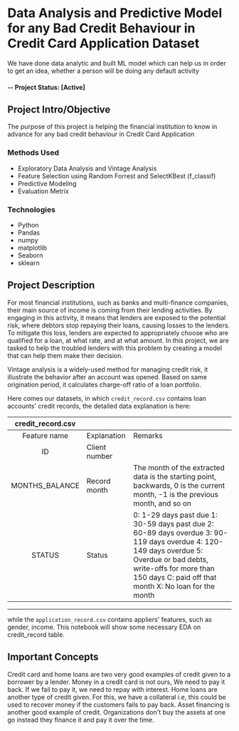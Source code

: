 # Data Analysis and Predictive Model for any Bad Credit Behaviour in Credit Card Application Dataset 
We have done data analytic and built ML model which can help us in order to get an idea, whether a person will be doing any default activity
#### -- Project Status: [Active]

## Project Intro/Objective
The purpose of this project is helping the financial institution to know in advance for any bad credit behaviour in Credit Card Application
  
### Methods Used
* Exploratory Data Analysis and Vintage Analysis
* Feature Selection using Random Forrest and SelectKBest (f_classif)
* Predictive Modeling
* Evaluation Metrix

### Technologies
* Python
* Pandas
* numpy 
* matplotlib
* Seaborn
* sklearn

## Project Description
For most financial institutions, such as banks and multi-finance companies, their main source of income is coming from their lending activities. By engaging in this activity, it means that lenders are exposed to the potential risk, where debtors stop repaying their loans, causing losses to the lenders. To mitigate this loss, lenders are expected to appropriately choose who are qualified for a loan, at what rate, and at what amount.
In this project, we are tasked to help the troubled lenders with this problem by creating a model that can help them make their decision. 

Vintage analysis is a widely-used method for managing credit risk, it illustrate the behavior after an account was opened. Based on same origination period, it calculates charge-off ratio of a loan portfolio. 

Here comes our datasets, in which `credit_record.csv` contains loan accounts' credit records, the detailed data explanation is here:

|  credit_record.csv           | 　                        | 　                                                                                                                                                                                                                            |
|:-----------------------:|---------------------------|-------------------------------------------------------------------------------------------------------------------------------------------------------------------------------------------------------------------------------|
| Feature name          | Explanation               | Remarks                                                                                                                                                                                                                       |
| ID                    | Client number             | 　                                                                                                                                                                                                                            |
| MONTHS_BALANCE        | Record month              | The month of the extracted data is the starting point,  backwards, 0 is the current month, -1 is the previous month,  and so on                                                                                               |
| STATUS               | Status                    | 0: 1-29 days past due 1: 30-59 days past due   2: 60-89 days overdue 3: 90-119 days overdue    4: 120-149 days overdue 5: Overdue or bad debts, write-offs for more than 150 days    C: paid off that month X: No loan for the month  |



-----



while the `application_record.csv` contains appliers' features, such as gender, income. This notebook will show some necessary EDA on credit_record table.

## Important Concepts
Credit card and home loans are two very good examples of credit given to a borrower by a lender. Money in a credit card is not ours, We need to pay it back. If we fail to pay it, we need to repay with interest. Home loans are another type of credit given. For this, we have a collateral i.e, this could be used to recover money if the customers fails to pay back. Asset financing is another good example of credit. Organizations don't buy the assets at one go instead they finance it and pay it over the time. 